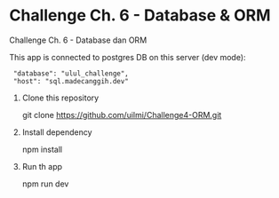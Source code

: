 # Challenge Ch. 6 - Database & ORM

Challenge Ch. 6 - Database dan ORM

This app is connected to postgres DB on this server (dev mode):

     "database": "ulul_challenge",
     "host": "sql.madecanggih.dev"

1. Clone this repository

   git clone https://github.com/uilmi/Challenge4-ORM.git

2. Install dependency

   npm install

3. Run th app

   npm run dev
